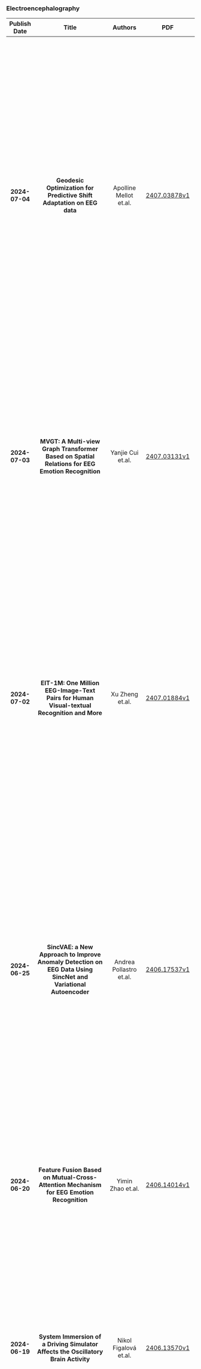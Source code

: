 
### Electroencephalography
|Publish Date|Title|Authors|PDF|Code|Abstract|
| :---: | :---: | :---: | :---: | :---: | :---: |
|**2024-07-04**|**Geodesic Optimization for Predictive Shift Adaptation on EEG data**|Apolline Mellot et.al.|[2407.03878v1](http://arxiv.org/abs/2407.03878v1)|null|Electroencephalography (EEG) data is often collected from diverse contexts involving different populations and EEG devices. This variability can induce distribution shifts in the data $X$ and in the biomedical variables of interest $y$, thus limiting the application of supervised machine learning (ML) algorithms. While domain adaptation (DA) methods have been developed to mitigate the impact of these shifts, such methods struggle when distribution shifts occur simultaneously in $X$ and $y$. As state-of-the-art ML models for EEG represent the data by spatial covariance matrices, which lie on the Riemannian manifold of Symmetric Positive Definite (SPD) matrices, it is appealing to study DA techniques operating on the SPD manifold. This paper proposes a novel method termed Geodesic Optimization for Predictive Shift Adaptation (GOPSA) to address test-time multi-source DA for situations in which source domains have distinct $y$ distributions. GOPSA exploits the geodesic structure of the Riemannian manifold to jointly learn a domain-specific re-centering operator representing site-specific intercepts and the regression model. We performed empirical benchmarks on the cross-site generalization of age-prediction models with resting-state EEG data from a large multi-national dataset (HarMNqEEG), which included $14$ recording sites and more than $1500$ human participants. Compared to state-of-the-art methods, our results showed that GOPSA achieved significantly higher performance on three regression metrics ($R^2$, MAE, and Spearman's $\rho$) for several source-target site combinations, highlighting its effectiveness in tackling multi-source DA with predictive shifts in EEG data analysis. Our method has the potential to combine the advantages of mixed-effects modeling with machine learning for biomedical applications of EEG, such as multicenter clinical trials.|
|**2024-07-03**|**MVGT: A Multi-view Graph Transformer Based on Spatial Relations for EEG Emotion Recognition**|Yanjie Cui et.al.|[2407.03131v1](http://arxiv.org/abs/2407.03131v1)|null|Electroencephalography (EEG), a medical imaging technique that captures scalp electrical activity of brain structures via electrodes, has been widely used in affective computing. The spatial domain of EEG is rich in affective information.However, few of the existing studies have simultaneously analyzed EEG signals from multiple perspectives of geometric and anatomical structures in spatial domain. In this paper, we propose a multi-view Graph Transformer (MVGT) based on spatial relations, which integrates information from the temporal, frequency and spatial domains, including geometric and anatomical structures, so as to enhance the expressive power of the model comprehensively.We incorporate the spatial information of EEG channels into the model as encoding, thereby improving its ability to perceive the spatial structure of the channels. Meanwhile, experimental results based on publicly available datasets demonstrate that our proposed model outperforms state-of-the-art methods in recent years. In addition, the results also show that the MVGT could extract information from multiple domains and capture inter-channel relationships in EEG emotion recognition tasks effectively.|
|**2024-07-02**|**EIT-1M: One Million EEG-Image-Text Pairs for Human Visual-textual Recognition and More**|Xu Zheng et.al.|[2407.01884v1](http://arxiv.org/abs/2407.01884v1)|null|Recently, electroencephalography (EEG) signals have been actively incorporated to decode brain activity to visual or textual stimuli and achieve object recognition in multi-modal AI. Accordingly, endeavors have been focused on building EEG-based datasets from visual or textual single-modal stimuli. However, these datasets offer limited EEG epochs per category, and the complex semantics of stimuli presented to participants compromise their quality and fidelity in capturing precise brain activity. The study in neuroscience unveils that the relationship between visual and textual stimulus in EEG recordings provides valuable insights into the brain's ability to process and integrate multi-modal information simultaneously. Inspired by this, we propose a novel large-scale multi-modal dataset, named EIT-1M, with over 1 million EEG-image-text pairs. Our dataset is superior in its capacity of reflecting brain activities in simultaneously processing multi-modal information. To achieve this, we collected data pairs while participants viewed alternating sequences of visual-textual stimuli from 60K natural images and category-specific texts. Common semantic categories are also included to elicit better reactions from participants' brains. Meanwhile, response-based stimulus timing and repetition across blocks and sessions are included to ensure data diversity. To verify the effectiveness of EIT-1M, we provide an in-depth analysis of EEG data captured from multi-modal stimuli across different categories and participants, along with data quality scores for transparency. We demonstrate its validity on two tasks: 1) EEG recognition from visual or textual stimuli or both and 2) EEG-to-visual generation.|
|**2024-06-25**|**SincVAE: a New Approach to Improve Anomaly Detection on EEG Data Using SincNet and Variational Autoencoder**|Andrea Pollastro et.al.|[2406.17537v1](http://arxiv.org/abs/2406.17537v1)|null|Over the past few decades, electroencephalography (EEG) monitoring has become a pivotal tool for diagnosing neurological disorders, particularly for detecting seizures. Epilepsy, one of the most prevalent neurological diseases worldwide, affects approximately the 1 \% of the population. These patients face significant risks, underscoring the need for reliable, continuous seizure monitoring in daily life. Most of the techniques discussed in the literature rely on supervised Machine Learning (ML) methods. However, the challenge of accurately labeling variations in epileptic EEG waveforms complicates the use of these approaches. Additionally, the rarity of ictal events introduces an high imbalancing within the data, which could lead to poor prediction performance in supervised learning approaches. Instead, a semi-supervised approach allows to train the model only on data not containing seizures, thus avoiding the issues related to the data imbalancing. This work proposes a semi-supervised approach for detecting epileptic seizures from EEG data, utilizing a novel Deep Learning-based method called SincVAE. This proposal incorporates the learning of an ad-hoc array of bandpass filter as a first layer of a Variational Autoencoder (VAE), potentially eliminating the preprocessing stage where informative band frequencies are identified and isolated. Results indicate that SincVAE improves seizure detection in EEG data and is capable of identifying early seizures during the preictal stage as well as monitoring patients throughout the postictal stage.|
|**2024-06-20**|**Feature Fusion Based on Mutual-Cross-Attention Mechanism for EEG Emotion Recognition**|Yimin Zhao et.al.|[2406.14014v1](http://arxiv.org/abs/2406.14014v1)|[link](https://github.com/ztony0712/MCA)|An objective and accurate emotion diagnostic reference is vital to psychologists, especially when dealing with patients who are difficult to communicate with for pathological reasons. Nevertheless, current systems based on Electroencephalography (EEG) data utilized for sentiment discrimination have some problems, including excessive model complexity, mediocre accuracy, and limited interpretability. Consequently, we propose a novel and effective feature fusion mechanism named Mutual-Cross-Attention (MCA). Combining with a specially customized 3D Convolutional Neural Network (3D-CNN), this purely mathematical mechanism adeptly discovers the complementary relationship between time-domain and frequency-domain features in EEG data. Furthermore, the new designed Channel-PSD-DE 3D feature also contributes to the high performance. The proposed method eventually achieves 99.49% (valence) and 99.30% (arousal) accuracy on DEAP dataset.|
|**2024-06-19**|**System Immersion of a Driving Simulator Affects the Oscillatory Brain Activity**|Nikol Figalová et.al.|[2406.13570v1](http://arxiv.org/abs/2406.13570v1)|null|The technological properties of a system delivering simulation experience are a crucial dimension of immersion. To create a sense of presence and reproduce drivers behaviour as realistically as possible, we need reliable driving simulators that allow drivers to become highly immersed. This study investigates the impact of a system immersion of a driving simulator on the drivers' brain activity while operating a conditionally automated vehicle. Nineteen participants drove approximately 40 minutes while their brain activity was recorded using electroencephalography (EEG). We found a significant effect of the system immersion in the occipital and parietal areas, primarily in the high-Beta bandwidth. No effect was found in the Theta, Alpha, and low-Beta bandwidths. These findings suggest that the system immersion might influence the drivers' physiological arousal, consequently influencing their cognitive and emotional processes.|
|**2024-06-12**|**Prediction of the Realisation of an Information Need: An EEG Study**|Niall McGuire et.al.|[2406.08105v3](http://arxiv.org/abs/2406.08105v3)|null|One of the foundational goals of Information Retrieval (IR) is to satisfy searchers' Information Needs (IN). Understanding how INs physically manifest has long been a complex and elusive process. However, recent studies utilising Electroencephalography (EEG) data have provided real-time insights into the neural processes associated with INs. Unfortunately, they have yet to demonstrate how this insight can practically benefit the search experience. As such, within this study, we explore the ability to predict the realisation of IN within EEG data across 14 subjects whilst partaking in a Question-Answering (Q/A) task. Furthermore, we investigate the combinations of EEG features that yield optimal predictive performance, as well as identify regions within the Q/A queries where a subject's realisation of IN is more pronounced. The findings from this work demonstrate that EEG data is sufficient for the real-time prediction of the realisation of an IN across all subjects with an accuracy of 73.5% (SD 2.6%) and on a per-subject basis with an accuracy of 90.1% (SD 22.1%). This work helps to close the gap by bridging theoretical neuroscientific advancements with tangible improvements in information retrieval practices, paving the way for real-time prediction of the realisation of IN.|
|**2024-06-12**|**GAPses: Versatile smart glasses for comfortable and fully-dry acquisition and parallel ultra-low-power processing of EEG and EOG**|Sebastian Frey et.al.|[2406.07903v2](http://arxiv.org/abs/2406.07903v2)|null|Recent advancements in head-mounted wearable technology are revolutionizing the field of biopotential measurement, but the integration of these technologies into practical, user-friendly devices remains challenging due to issues with design intrusiveness, comfort, and data privacy. To address these challenges, this paper presents GAPSES, a novel smart glasses platform designed for unobtrusive, comfortable, and secure acquisition and processing of electroencephalography (EEG) and electrooculography (EOG) signals. We introduce a direct electrode-electronics interface with custom fully dry soft electrodes to enhance comfort for long wear. An integrated parallel ultra-low-power RISC-V processor (GAP9, Greenwaves Technologies) processes data at the edge, thereby eliminating the need for continuous data streaming through a wireless link, enhancing privacy, and increasing system reliability in adverse channel conditions. We demonstrate the broad applicability of the designed prototype through validation in a number of EEG-based interaction tasks, including alpha waves, steady-state visual evoked potential analysis, and motor movement classification. Furthermore, we demonstrate an EEG-based biometric subject recognition task, where we reach a sensitivity and specificity of 98.87% and 99.86% respectively, with only 8 EEG channels and an energy consumption per inference on the edge as low as 121 uJ. Moreover, in an EOG-based eye movement classification task, we reach an accuracy of 96.68% on 11 classes, resulting in an information transfer rate of 94.78 bit/min, which can be further increased to 161.43 bit/min by reducing the accuracy to 81.43%. The deployed implementation has an energy consumption of 24 uJ per inference and a total system power of only 16.28 mW, allowing for continuous operation of more than 12 h with a small 75 mAh battery.|
|**2024-06-11**|**EEG-ImageNet: An Electroencephalogram Dataset and Benchmarks with Image Visual Stimuli of Multi-Granularity Labels**|Shuqi Zhu et.al.|[2406.07151v1](http://arxiv.org/abs/2406.07151v1)|[link](https://github.com/promise-z5q2sq/eeg-imagenet-dataset)|Identifying and reconstructing what we see from brain activity gives us a special insight into investigating how the biological visual system represents the world. While recent efforts have achieved high-performance image classification and high-quality image reconstruction from brain signals collected by Functional Magnetic Resonance Imaging (fMRI) or magnetoencephalogram (MEG), the expensiveness and bulkiness of these devices make relevant applications difficult to generalize to practical applications. On the other hand, Electroencephalography (EEG), despite its advantages of ease of use, cost-efficiency, high temporal resolution, and non-invasive nature, has not been fully explored in relevant studies due to the lack of comprehensive datasets. To address this gap, we introduce EEG-ImageNet, a novel EEG dataset comprising recordings from 16 subjects exposed to 4000 images selected from the ImageNet dataset. EEG-ImageNet consists of 5 times EEG-image pairs larger than existing similar EEG benchmarks. EEG-ImageNet is collected with image stimuli of multi-granularity labels, i.e., 40 images with coarse-grained labels and 40 with fine-grained labels. Based on it, we establish benchmarks for object classification and image reconstruction. Experiments with several commonly used models show that the best models can achieve object classification with accuracy around 60% and image reconstruction with two-way identification around 64%. These results demonstrate the dataset's potential to advance EEG-based visual brain-computer interfaces, understand the visual perception of biological systems, and provide potential applications in improving machine visual models.|
|**2024-06-10**|**Leveraging Hyperscanning EEG and VR Omnidirectional Treadmill to Explore Inter-Brain Synchrony in Collaborative Spatial Navigation**|Chun-Hsiang Chuang et.al.|[2406.06327v1](http://arxiv.org/abs/2406.06327v1)|null|Navigating through a physical environment to reach a desired location involves a complex interplay of cognitive, sensory, and motor functions. When navigating with others, experiencing a degree of behavioral and cognitive synchronization is both natural and ubiquitous. This synchronization facilitates a harmonious effort toward achieving a common goal, reflecting how individuals instinctively align their actions and thoughts in collaborative settings. Collaborative spatial tasks, which are crucial in daily and professional settings, require coordinated navigation and problem-solving skills. This study explores the neural mechanisms underlying such tasks by using hyperscanning electroencephalography (EEG) technology to examine brain dynamics in dyadic route planning within a virtual reality setting. By analyzing intra- and inter-brain couplings across delta, theta, alpha, beta, and gamma EEG bands using both functional and effective connectivity measures, we identified significant neural synchronization patterns associated with collaborative task performance in both leaders and followers. Functional intra-brain connectivity analyses revealed distinct neural engagement across EEG frequency bands, with increased delta couplings observed in both leaders and followers. Theta connectivity was particularly enhanced in followers, whereas the alpha band exhibited divergent patterns that indicate role-specific neural strategies. Inter-brain analysis revealed increased delta causality between interacting members but decreased theta and gamma couplings from followers to leaders. Additionally, inter-brain analysis indicated decreased couplings in faster-performing dyads, especially in theta bands. These insights enhance our understanding of the neural mechanisms driving collaborative spatial navigation and demonstrate the effectiveness of hyperscanning in studying complex brain-to-brain interactions.|
|**2024-06-07**|**Benchmarking Deep Jansen-Rit Parameter Inference: An in Silico Study**|Deepa Tilwani et.al.|[2406.05002v1](http://arxiv.org/abs/2406.05002v1)|[link](https://github.com/lina-usc/jansen-rit-model-benchmarking-deep-learning)|The study of effective connectivity (EC) is essential in understanding how the brain integrates and responds to various sensory inputs. Model-driven estimation of EC is a powerful approach that requires estimating global and local parameters of a generative model of neural activity. Insights gathered through this process can be used in various applications, such as studying neurodevelopmental disorders. However, accurately determining EC through generative models remains a significant challenge due to the complexity of brain dynamics and the inherent noise in neural recordings, e.g., in electroencephalography (EEG). Current model-driven methods to study EC are computationally complex and cannot scale to all brain regions as required by whole-brain analyses. To facilitate EC assessment, an inference algorithm must exhibit reliable prediction of parameters in the presence of noise. Further, the relationship between the model parameters and the neural recordings must be learnable. To progress toward these objectives, we benchmarked the performance of a Bi-LSTM model for parameter inference from the Jansen-Rit neural mass model (JR-NMM) simulated EEG under various noise conditions. Additionally, our study explores how the JR-NMM reacts to changes in key biological parameters (i.e., sensitivity analysis) like synaptic gains and time constants, a crucial step in understanding the connection between neural mechanisms and observed brain activity. Our results indicate that we can predict the local JR-NMM parameters from EEG, supporting the feasibility of our deep-learning-based inference approach. In future work, we plan to extend this framework to estimate local and global parameters from real EEG in clinically relevant applications.|
|**2024-06-05**|**GET: A Generative EEG Transformer for Continuous Context-Based Neural Signals**|Omair Ali et.al.|[2406.03115v3](http://arxiv.org/abs/2406.03115v3)|null|Generating continuous electroencephalography (EEG) signals through advanced artificial neural networks presents a novel opportunity to enhance brain-computer interface (BCI) technology. This capability has the potential to significantly enhance applications ranging from simulating dynamic brain activity and data augmentation to improving real-time epilepsy detection and BCI inference. By harnessing generative transformer neural networks, specifically designed for EEG signal generation, we can revolutionize the interpretation and interaction with neural data. Generative AI has demonstrated significant success across various domains, from natural language processing (NLP) and computer vision to content creation in visual arts and music. It distinguishes itself by using large-scale datasets to construct context windows during pre-training, a technique that has proven particularly effective in NLP, where models are fine-tuned for specific downstream tasks after extensive foundational training. However, the application of generative AI in the field of BCIs, particularly through the development of continuous, context-rich neural signal generators, has been limited. To address this, we introduce the Generative EEG Transformer (GET), a model leveraging transformer architecture tailored for EEG data. The GET model is pre-trained on diverse EEG datasets, including motor imagery and alpha wave datasets, enabling it to produce high-fidelity neural signals that maintain contextual integrity. Our empirical findings indicate that GET not only faithfully reproduces the frequency spectrum of the training data and input prompts but also robustly generates continuous neural signals. By adopting the successful training strategies of the NLP domain for BCIs, the GET sets a new standard for the development and application of neural signal generation technologies.|
|**2024-06-03**|**MAD: Multi-Alignment MEG-to-Text Decoding**|Yiqian Yang et.al.|[2406.01512v1](http://arxiv.org/abs/2406.01512v1)|[link](https://github.com/neuspeech/mad-meg2text)|Deciphering language from brain activity is a crucial task in brain-computer interface (BCI) research. Non-invasive cerebral signaling techniques including electroencephalography (EEG) and magnetoencephalography (MEG) are becoming increasingly popular due to their safety and practicality, avoiding invasive electrode implantation. However, current works under-investigated three points: 1) a predominant focus on EEG with limited exploration of MEG, which provides superior signal quality; 2) poor performance on unseen text, indicating the need for models that can better generalize to diverse linguistic contexts; 3) insufficient integration of information from other modalities, which could potentially constrain our capacity to comprehensively understand the intricate dynamics of brain activity.   This study presents a novel approach for translating MEG signals into text using a speech-decoding framework with multiple alignments. Our method is the first to introduce an end-to-end multi-alignment framework for totally unseen text generation directly from MEG signals. We achieve an impressive BLEU-1 score on the $\textit{GWilliams}$ dataset, significantly outperforming the baseline from 5.49 to 10.44 on the BLEU-1 metric. This improvement demonstrates the advancement of our model towards real-world applications and underscores its potential in advancing BCI research. Code is available at $\href{https://github.com/NeuSpeech/MAD-MEG2text}{https://github.com/NeuSpeech/MAD-MEG2text}$.|
|**2024-06-03**|**Conditional Gumbel-Softmax for constrained feature selection with application to node selection in wireless sensor networks**|Thomas Strypsteen et.al.|[2406.01162v1](http://arxiv.org/abs/2406.01162v1)|null|In this paper, we introduce Conditional Gumbel-Softmax as a method to perform end-to-end learning of the optimal feature subset for a given task and deep neural network (DNN) model, while adhering to certain pairwise constraints between the features. We do this by conditioning the selection of each feature in the subset on another feature. We demonstrate how this approach can be used to select the task-optimal nodes composing a wireless sensor network (WSN) while ensuring that none of the nodes that require communication between one another have too large of a distance between them, limiting the required power spent on this communication. We validate this approach on an emulated Wireless Electroencephalography (EEG) Sensor Network (WESN) solving a motor execution task. We analyze how the performance of the WESN varies as the constraints are made more stringent and how well the Conditional Gumbel-Softmax performs in comparison with a heuristic, greedy selection method. While the application focus of this paper is on wearable brain-computer interfaces, the proposed methodology is generic and can readily be applied to node deployment in wireless sensor networks and constrained feature selection in other applications as well.|
|**2024-05-31**|**Learning Exemplar Representations in Single-Trial EEG Category Decoding**|Jack Kilgallen et.al.|[2406.16902v1](http://arxiv.org/abs/2406.16902v1)|null|Within neuroimgaing studies it is a common practice to perform repetitions of trials in an experiment when working with a noisy class of data acquisition system, such as electroencephalography (EEG) or magnetoencephalography (MEG). While this approach can be useful in some experimental designs, it presents significant limitations for certain types of analyses, such as identifying the category of an object observed by a subject. In this study we demonstrate that when trials relating to a single object are allowed to appear in both the training and testing sets, almost any classification algorithm is capable of learning the representation of an object given only category labels. This ability to learn object representations is of particular significance as it suggests that the results of several published studies which predict the category of observed objects from EEG signals may be affected by a subtle form of leakage which has inflated their reported accuracies. We demonstrate the ability of both simple classification algorithms, and sophisticated deep learning models, to learn object representations given only category labels. We do this using two datasets; the Kaneshiro et al. (2015) dataset and the Gifford et al. (2022) dataset. Our results raise doubts about the true generalizability of several published models and suggests that the reported performance of these models may be significantly inflated.|
|**2024-05-28**|**Multi-modal Mood Reader: Pre-trained Model Empowers Cross-Subject Emotion Recognition**|Yihang Dong et.al.|[2405.19373v1](http://arxiv.org/abs/2405.19373v1)|null|Emotion recognition based on Electroencephalography (EEG) has gained significant attention and diversified development in fields such as neural signal processing and affective computing. However, the unique brain anatomy of individuals leads to non-negligible natural differences in EEG signals across subjects, posing challenges for cross-subject emotion recognition. While recent studies have attempted to address these issues, they still face limitations in practical effectiveness and model framework unity. Current methods often struggle to capture the complex spatial-temporal dynamics of EEG signals and fail to effectively integrate multimodal information, resulting in suboptimal performance and limited generalizability across subjects. To overcome these limitations, we develop a Pre-trained model based Multimodal Mood Reader for cross-subject emotion recognition that utilizes masked brain signal modeling and interlinked spatial-temporal attention mechanism. The model learns universal latent representations of EEG signals through pre-training on large scale dataset, and employs Interlinked spatial-temporal attention mechanism to process Differential Entropy(DE) features extracted from EEG data. Subsequently, a multi-level fusion layer is proposed to integrate the discriminative features, maximizing the advantages of features across different dimensions and modalities. Extensive experiments on public datasets demonstrate Mood Reader's superior performance in cross-subject emotion recognition tasks, outperforming state-of-the-art methods. Additionally, the model is dissected from attention perspective, providing qualitative analysis of emotion-related brain areas, offering valuable insights for affective research in neural signal processing.|
|**2024-05-24**|**Medformer: A Multi-Granularity Patching Transformer for Medical Time-Series Classification**|Yihe Wang et.al.|[2405.19363v1](http://arxiv.org/abs/2405.19363v1)|[link](https://github.com/dl4mhealth/medformer)|Medical time series data, such as Electroencephalography (EEG) and Electrocardiography (ECG), play a crucial role in healthcare, such as diagnosing brain and heart diseases. Existing methods for medical time series classification primarily rely on handcrafted biomarkers extraction and CNN-based models, with limited exploration of transformers tailored for medical time series. In this paper, we introduce Medformer, a multi-granularity patching transformer tailored specifically for medical time series classification. Our method incorporates three novel mechanisms to leverage the unique characteristics of medical time series: cross-channel patching to leverage inter-channel correlations, multi-granularity embedding for capturing features at different scales, and two-stage (intra- and inter-granularity) multi-granularity self-attention for learning features and correlations within and among granularities. We conduct extensive experiments on five public datasets under both subject-dependent and challenging subject-independent setups. Results demonstrate Medformer's superiority over 10 baselines, achieving top averaged ranking across five datasets on all six evaluation metrics. These findings underscore the significant impact of our method on healthcare applications, such as diagnosing Myocardial Infarction, Alzheimer's, and Parkinson's disease. We release the source code at \url{https://github.com/DL4mHealth/Medformer}.|
|**2024-05-21**|**Study on spike-and-wave detection in epileptic signals using t-location-scale distribution and the K-nearest neighbors classifier**|Antonio Quintero-Rincón et.al.|[2405.14896v1](http://arxiv.org/abs/2405.14896v1)|null|Pattern classification in electroencephalography (EEG) signals is an important problem in biomedical engineering since it enables the detection of brain activity, particularly the early detection of epileptic seizures. In this paper, we propose a k-nearest neighbors classification for epileptic EEG signals based on a t-location-scale statistical representation to detect spike-and-waves. The proposed approach is demonstrated on a real dataset containing both spike-and-wave events and normal brain function signals, where our performance is evaluated in terms of classification accuracy, sensitivity, and specificity.|
|**2024-05-18**|**Domain Generalization for Zero-calibration BCIs with Knowledge Distillation-based Phase Invariant Feature Extraction**|Zilin Liang et.al.|[2405.11163v1](http://arxiv.org/abs/2405.11163v1)|[link](https://github.com/ZilinL/KnIFE)|The distribution shift of electroencephalography (EEG) data causes poor generalization of braincomputer interfaces (BCIs) in unseen domains. Some methods try to tackle this challenge by collecting a portion of user data for calibration. However, it is time-consuming, mentally fatiguing, and user-unfriendly. To achieve zerocalibration BCIs, most studies employ domain generalization (DG) techniques to learn invariant features across different domains in the training set. However, they fail to fully explore invariant features within the same domain, leading to limited performance. In this paper, we present an novel method to learn domain-invariant features from both interdomain and intra-domain perspectives. For intra-domain invariant features, we propose a knowledge distillation framework to extract EEG phase-invariant features within one domain. As for inter-domain invariant features, correlation alignment is used to bridge distribution gaps across multiple domains. Experimental results on three public datasets validate the effectiveness of our method, showcasing stateof-the-art performance. To the best of our knowledge, this is the first domain generalization study that exploit Fourier phase information as an intra-domain invariant feature to facilitate EEG generalization. More importantly, the zerocalibration BCI based on inter- and intra-domain invariant features has significant potential to advance the practical applications of BCIs in real world.|
|**2024-05-17**|**Subject-Adaptive Transfer Learning Using Resting State EEG Signals for Cross-Subject EEG Motor Imagery Classification**|Sion An et.al.|[2405.19346v1](http://arxiv.org/abs/2405.19346v1)|null|Electroencephalography (EEG) motor imagery (MI) classification is a fundamental, yet challenging task due to the variation of signals between individuals i.e., inter-subject variability. Previous approaches try to mitigate this using task-specific (TS) EEG signals from the target subject in training. However, recording TS EEG signals requires time and limits its applicability in various fields. In contrast, resting state (RS) EEG signals are a viable alternative due to ease of acquisition with rich subject information. In this paper, we propose a novel subject-adaptive transfer learning strategy that utilizes RS EEG signals to adapt models on unseen subject data. Specifically, we disentangle extracted features into task- and subject-dependent features and use them to calibrate RS EEG signals for obtaining task information while preserving subject characteristics. The calibrated signals are then used to adapt the model to the target subject, enabling the model to simulate processing TS EEG signals of the target subject. The proposed method achieves state-of-the-art accuracy on three public benchmarks, demonstrating the effectiveness of our method in cross-subject EEG MI classification. Our findings highlight the potential of leveraging RS EEG signals to advance practical brain-computer interface systems.|
|**2024-05-14**|**EEG-Features for Generalized Deepfake Detection**|Arian Beckmann et.al.|[2405.08527v1](http://arxiv.org/abs/2405.08527v1)|null|Since the advent of Deepfakes in digital media, the development of robust and reliable detection mechanism is urgently called for. In this study, we explore a novel approach to Deepfake detection by utilizing electroencephalography (EEG) measured from the neural processing of a human participant who viewed and categorized Deepfake stimuli from the FaceForensics++ datset. These measurements serve as input features to a binary support vector classifier, trained to discriminate between real and manipulated facial images. We examine whether EEG data can inform Deepfake detection and also if it can provide a generalized representation capable of identifying Deepfakes beyond the training domain. Our preliminary results indicate that human neural processing signals can be successfully integrated into Deepfake detection frameworks and hint at the potential for a generalized neural representation of artifacts in computer generated faces. Moreover, our study provides next steps towards the understanding of how digital realism is embedded in the human cognitive system, possibly enabling the development of more realistic digital avatars in the future.|
|**2024-05-03**|**Precision Enhancement in Sustained Visual Attention Training Platforms: Offline EEG Signal Analysis for Classifier Fine-Tuning**|Maryam Norouzi et.al.|[2405.02422v2](http://arxiv.org/abs/2405.02422v2)|null|In this study, a novel open-source brain-computer interface (BCI) platform was developed to decode scalp electroencephalography (EEG) signals associated with sustained attention. The EEG signal collection was conducted using a wireless headset during a sustained visual attention task, where participants were instructed to discriminate between composite images superimposed with scenes and faces, responding only to the relevant subcategory while ignoring the irrelevant ones. Seven volunteers participated in this experiment. The data collected were subjected to analyses through event-related potential (ERP), Hilbert Transform, and Wavelet Transform to extract temporal and spectral features. For each participant, utilizing its extracted features, personalized Support Vector Machine (SVM) and Random Forest (RF) models with tuned hyperparameters were developed. The models aimed to decode the participant's attentional state towards the face and scene stimuli. The SVM models achieved a higher average accuracy of 80\% and an Area Under the Curve (AUC) of 0.86, while the RF models showed an average accuracy of 78\% and AUC of 0.8. This work suggests potential applications for the evaluation of visual attention and the development of closed-loop brainwave regulation systems in the future.|
|**2024-05-03**|**EEG2TEXT: Open Vocabulary EEG-to-Text Decoding with EEG Pre-Training and Multi-View Transformer**|Hanwen Liu et.al.|[2405.02165v1](http://arxiv.org/abs/2405.02165v1)|null|Deciphering the intricacies of the human brain has captivated curiosity for centuries. Recent strides in Brain-Computer Interface (BCI) technology, particularly using motor imagery, have restored motor functions such as reaching, grasping, and walking in paralyzed individuals. However, unraveling natural language from brain signals remains a formidable challenge. Electroencephalography (EEG) is a non-invasive technique used to record electrical activity in the brain by placing electrodes on the scalp. Previous studies of EEG-to-text decoding have achieved high accuracy on small closed vocabularies, but still fall short of high accuracy when dealing with large open vocabularies. We propose a novel method, EEG2TEXT, to improve the accuracy of open vocabulary EEG-to-text decoding. Specifically, EEG2TEXT leverages EEG pre-training to enhance the learning of semantics from EEG signals and proposes a multi-view transformer to model the EEG signal processing by different spatial regions of the brain. Experiments show that EEG2TEXT has superior performance, outperforming the state-of-the-art baseline methods by a large margin of up to 5% in absolute BLEU and ROUGE scores. EEG2TEXT shows great potential for a high-performance open-vocabulary brain-to-text system to facilitate communication.|
|**2024-05-02**|**Quantifying Spatial Domain Explanations in BCI using Earth Mover's Distance**|Param Rajpura et.al.|[2405.01277v1](http://arxiv.org/abs/2405.01277v1)|[link](https://github.com/HAIx-Lab/SpatialExplanations4BCI)|Brain-computer interface (BCI) systems facilitate unique communication between humans and computers, benefiting severely disabled individuals. Despite decades of research, BCIs are not fully integrated into clinical and commercial settings. It's crucial to assess and explain BCI performance, offering clear explanations for potential users to avoid frustration when it doesn't work as expected. This work investigates the efficacy of different deep learning and Riemannian geometry-based classification models in the context of motor imagery (MI) based BCI using electroencephalography (EEG). We then propose an optimal transport theory-based approach using earth mover's distance (EMD) to quantify the comparison of the feature relevance map with the domain knowledge of neuroscience. For this, we utilized explainable AI (XAI) techniques for generating feature relevance in the spatial domain to identify important channels for model outcomes. Three state-of-the-art models are implemented - 1) Riemannian geometry-based classifier, 2) EEGNet, and 3) EEG Conformer, and the observed trend in the model's accuracy across different architectures on the dataset correlates with the proposed feature relevance metrics. The models with diverse architectures perform significantly better when trained on channels relevant to motor imagery than data-driven channel selection. This work focuses attention on the necessity for interpretability and incorporating metrics beyond accuracy, underscores the value of combining domain knowledge and quantifying model interpretations with data-driven approaches in creating reliable and robust Brain-Computer Interfaces (BCIs).|
|**2024-04-27**|**Empowering Mobility: Brain-Computer Interface for Enhancing Wheelchair Control for Individuals with Physical Disabilities**|Shiva Ghasemi et.al.|[2404.17895v1](http://arxiv.org/abs/2404.17895v1)|null|The integration of brain-computer interfaces (BCIs) into the realm of smart wheelchair (SW) technology signifies a notable leap forward in enhancing the mobility and autonomy of individuals with physical disabilities. BCIs are a technology that enables direct communication between the brain and external devices. While BCIs systems offer remarkable opportunities for enhancing human-computer interaction and providing mobility solutions for individuals with disabilities, they also raise significant concerns regarding security, safety, and privacy that have not been thoroughly addressed by researchers on a large scale. Our research aims to enhance wheelchair control for individuals with physical disabilities by leveraging electroencephalography (EEG) signals for BCIs. We introduce a non-invasive BCI system that utilizes a neuro-signal acquisition headset to capture EEG signals. These signals are obtained from specific brain activities that individuals have been trained to produce, allowing for precise control of the wheelchair. EEG-based BCIs are instrumental in capturing the brain's electrical activity and translating these signals into actionable commands. The primary objective of our study is to demonstrate the system's capability to interpret EEG signals and decode specific thought patterns or mental commands issued by the user. By doing so, it aims to convert these into accurate control commands for the wheelchair. This process includes the recognition of navigational intentions, such as moving forward, backward, or executing turns, specifically tailored for wheelchair operation. Through this innovative approach, we aim to create a seamless interface between the user's cognitive intentions and the wheelchair's movements, enhancing autonomy and mobility for individuals with physical disabilities.|
|**2024-04-26**|**Unveiling Thoughts: A Review of Advancements in EEG Brain Signal Decoding into Text**|Saydul Akbar Murad et.al.|[2405.00726v1](http://arxiv.org/abs/2405.00726v1)|null|The conversion of brain activity into text using electroencephalography (EEG) has gained significant traction in recent years. Many researchers are working to develop new models to decode EEG signals into text form. Although this area has shown promising developments, it still faces numerous challenges that necessitate further improvement. It's important to outline this area's recent developments and future research directions. In this review article, we thoroughly summarize the progress in EEG-to-text conversion. Firstly, we talk about how EEG-to-text technology has grown and what problems we still face. Secondly, we discuss existing techniques used in this field. This includes methods for collecting EEG data, the steps to process these signals, and the development of systems capable of translating these signals into coherent text. We conclude with potential future research directions, emphasizing the need for enhanced accuracy, reduced system constraints, and the exploration of novel applications across varied sectors. By addressing these aspects, this review aims to contribute to developing more accessible and effective Brain-Computer Interface (BCI) technology for a broader user base.|
|**2024-04-26**|**EEG_RL-Net: Enhancing EEG MI Classification through Reinforcement Learning-Optimised Graph Neural Networks**|Htoo Wai Aung et.al.|[2405.00723v1](http://arxiv.org/abs/2405.00723v1)|null|Brain-Computer Interfaces (BCIs) rely on accurately decoding electroencephalography (EEG) motor imagery (MI) signals for effective device control. Graph Neural Networks (GNNs) outperform Convolutional Neural Networks (CNNs) in this regard, by leveraging the spatial relationships between EEG electrodes through adjacency matrices. The EEG_GLT-Net framework, featuring the state-of-the-art EEG_GLT adjacency matrix method, has notably enhanced EEG MI signal classification, evidenced by an average accuracy of 83.95% across 20 subjects on the PhysioNet dataset. This significantly exceeds the 76.10% accuracy rate achieved using the Pearson Correlation Coefficient (PCC) method within the same framework.   In this research, we advance the field by applying a Reinforcement Learning (RL) approach to the classification of EEG MI signals. Our innovative method empowers the RL agent, enabling not only the classification of EEG MI data points with higher accuracy, but effective identification of EEG MI data points that are less distinct. We present the EEG_RL-Net, an enhancement of the EEG_GLT-Net framework, which incorporates the trained EEG GCN Block from EEG_GLT-Net at an adjacency matrix density of 13.39% alongside the RL-centric Dueling Deep Q Network (Dueling DQN) block. The EEG_RL-Net model showcases exceptional classification performance, achieving an unprecedented average accuracy of 96.40% across 20 subjects within 25 milliseconds. This model illustrates the transformative effect of the RL in EEG MI time point classification.|
|**2024-04-24**|**Introducing EEG Analyses to Help Personal Music Preference Prediction**|Zhiyu He et.al.|[2404.15753v1](http://arxiv.org/abs/2404.15753v1)|[link](https://github.com/hezy18/eeg_music)|Nowadays, personalized recommender systems play an increasingly important role in music scenarios in our daily life with the preference prediction ability. However, existing methods mainly rely on users' implicit feedback (e.g., click, dwell time) which ignores the detailed user experience. This paper introduces Electroencephalography (EEG) signals to personal music preferences as a basis for the personalized recommender system. To realize collection in daily life, we use a dry-electrodes portable device to collect data. We perform a user study where participants listen to music and record preferences and moods. Meanwhile, EEG signals are collected with a portable device. Analysis of the collected data indicates a significant relationship between music preference, mood, and EEG signals. Furthermore, we conduct experiments to predict personalized music preference with the features of EEG signals. Experiments show significant improvement in rating prediction and preference classification with the help of EEG. Our work demonstrates the possibility of introducing EEG signals in personal music preference with portable devices. Moreover, our approach is not restricted to the music scenario, and the EEG signals as explicit feedback can be used in personalized recommendation tasks.|
|**2024-04-24**|**MDDD: Manifold-based Domain Adaptation with Dynamic Distribution for Non-Deep Transfer Learning in Cross-subject and Cross-session EEG-based Emotion Recognition**|Ting Luo et.al.|[2404.15615v1](http://arxiv.org/abs/2404.15615v1)|null|Emotion decoding using Electroencephalography (EEG)-based affective brain-computer interfaces represents a significant area within the field of affective computing. In the present study, we propose a novel non-deep transfer learning method, termed as Manifold-based Domain adaptation with Dynamic Distribution (MDDD). The proposed MDDD includes four main modules: manifold feature transformation, dynamic distribution alignment, classifier learning, and ensemble learning. The data undergoes a transformation onto an optimal Grassmann manifold space, enabling dynamic alignment of the source and target domains. This process prioritizes both marginal and conditional distributions according to their significance, ensuring enhanced adaptation efficiency across various types of data. In the classifier learning, the principle of structural risk minimization is integrated to develop robust classification models. This is complemented by dynamic distribution alignment, which refines the classifier iteratively. Additionally, the ensemble learning module aggregates the classifiers obtained at different stages of the optimization process, which leverages the diversity of the classifiers to enhance the overall prediction accuracy. The experimental results indicate that MDDD outperforms traditional non-deep learning methods, achieving an average improvement of 3.54%, and is comparable to deep learning methods. This suggests that MDDD could be a promising method for enhancing the utility and applicability of aBCIs in real-world scenarios.|
|**2024-04-17**|**EEG_GLT-Net: Optimising EEG Graphs for Real-time Motor Imagery Signals Classification**|Htoo Wai Aung et.al.|[2404.11075v1](http://arxiv.org/abs/2404.11075v1)|null|Brain-Computer Interfaces connect the brain to external control devices, necessitating the accurate translation of brain signals such as from electroencephalography (EEG) into executable commands. Graph Neural Networks (GCN) have been increasingly applied for classifying EEG Motor Imagery signals, primarily because they incorporates the spatial relationships among EEG channels, resulting in improved accuracy over traditional convolutional methods. Recent advances by GCNs-Net in real-time EEG MI signal classification utilised Pearson Coefficient Correlation (PCC) for constructing adjacency matrices, yielding significant results on the PhysioNet dataset. Our paper introduces the EEG Graph Lottery Ticket (EEG_GLT) algorithm, an innovative technique for constructing adjacency matrices for EEG channels. It does not require pre-existing knowledge of inter-channel relationships, and it can be tailored to suit both individual subjects and GCN model architectures. Our findings demonstrated that the PCC method outperformed the Geodesic approach by 9.65% in mean accuracy, while our EEG_GLT matrix consistently exceeded the performance of the PCC method by a mean accuracy of 13.39%. Also, we found that the construction of the adjacency matrix significantly influenced accuracy, to a greater extent than GCN model configurations. A basic GCN configuration utilising our EEG_GLT matrix exceeded the performance of even the most complex GCN setup with a PCC matrix in average accuracy. Our EEG_GLT method also reduced MACs by up to 97% compared to the PCC method, while maintaining or enhancing accuracy. In conclusion, the EEG_GLT algorithm marks a breakthrough in the development of optimal adjacency matrices, effectively boosting both computational accuracy and efficiency, making it well-suited for real-time classification of EEG MI signals that demand intensive computational resources.|
